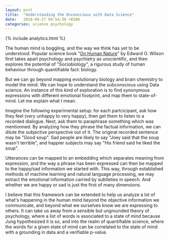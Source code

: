 ```yaml
---
layout: post
title:  "Understanding the Unconscious with Data Science"
date:   2018-09-27 09:54:30 +0100
categories: science psychology
---
```

{% include analytics.html %}

The human mind is boggling, and the way we think has yet to be understood. Popular science book "[On Human Nature](https://www.amazon.com/Human-Nature-Edward-Wilson-ebook/dp/B00AQLFQKW/ref=sr_1_6?s=digital-text&ie=UTF8&qid=1538044010&sr=1-6&keywords=edward+o+wilson)" by Edward O. Wilson first takes apart psychology and psychiatry as unscientific, and then explores the potential of "Sociobiology", a rigurous study of human behaviour through quantifiable fact: biology.

But we can go beyond mapping evolutionary biology and brain chemistry to model the mind. We can hope to understand the subconscious using Data science. An instance of this kind of exploration is to find synonymous expressions with different emotional footprint, and map them to state-of-mind. Let me explain what I mean.

Imagine the following experimental setup: for each partcicipant, ask how they feel (very unhappy to very happy), then get them to listen to a recorded dialogue. Next, ask them to paraphrase something which was mentionned. By analyzing how they phrase the factual information, we can dilute the subjective perspective out of it. The original recorded sentence may be "Good soup". Sad people are likely to say "Joey said that the soup wasn't terrible", and happier subjects may say "His friend said he liked the soup".

Utterances can be mapped to an embedding which separates meaning from expression, and the way a phrase has been expressed can then be mapped to the happy/sad information we started with. This way, through established methods of machine learning and natural language processing, we may extract the emotional information carried by subtleties in speech. And whether we are happy or sad is just the first of many dimensions.

I believe that this framework can be extended to help us analyze a lot of what's happening in the human mind beyond the objective information we communicate, and beyond what we ourselves know we are expressing to others. It can take us away from a sensible but ungrounded theory of psychology, where a list of words is associated to a state of mind because Jung hypothesized it is so, and into the realm of quantifiable science, where the words for a given state of mind can be correlated to the state of mind with a grounding in data and a verifiable p-value.
